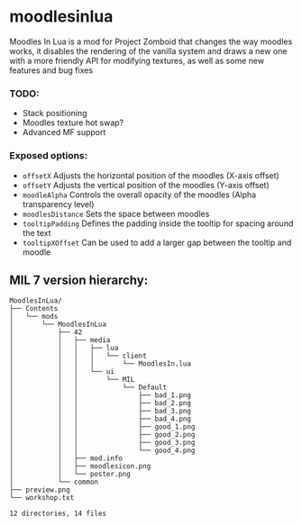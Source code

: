 # moodlesinlua
Moodles In Lua is a mod for Project Zomboid that changes the way moodles works, it disables the rendering of the vanilla system and draws a new one with a more friendly API for modifying textures, as well as some new features and bug fixes

### TODO:
- Stack positioning 
- Moodles texture hot swap?
- Advanced MF support

### Exposed options:
- ```offsetX``` Adjusts the horizontal position of the moodles (X-axis offset)<br>
- ```offsetY``` Adjusts the vertical position of the moodles (Y-axis offset)<br>
- ```moodleAlpha``` Controls the overall opacity of the moodles (Alpha transparency level)<br>
- ```moodlesDistance``` Sets the space between moodles<br>
- ```tooltipPadding``` Defines the padding inside the tooltip for spacing around the text<br>
- ```tooltipXOffset```  Can be used to add a larger gap between the tooltip and moodle<br>

## MIL 7 version hierarchy:
```
MoodlesInLua/
├── Contents
│   └── mods
│       └── MoodlesInLua
│           ├── 42
│           │   ├── media
│           │   │   ├── lua
│           │   │   │   └── client
│           │   │   │       └── MoodlesIn.lua
│           │   │   └── ui
│           │   │       └── MIL
│           │   │           └── Default
│           │   │               ├── bad_1.png
│           │   │               ├── bad_2.png
│           │   │               ├── bad_3.png
│           │   │               ├── bad_4.png
│           │   │               ├── good_1.png
│           │   │               ├── good_2.png
│           │   │               ├── good_3.png
│           │   │               └── good_4.png
│           │   ├── mod.info
│           │   ├── moodlesicon.png
│           │   └── poster.png
│           └── common
├── preview.png
└── workshop.txt

12 directories, 14 files
```
